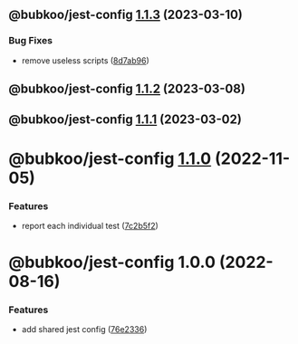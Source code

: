 ## @bubkoo/jest-config [1.1.3](https://github.com/bubkoo/configs/compare/@bubkoo/jest-config@1.1.2...@bubkoo/jest-config@1.1.3) (2023-03-10)


### Bug Fixes

* remove useless scripts ([8d7ab96](https://github.com/bubkoo/configs/commit/8d7ab962cc7e2efeb7364dba23489d06299f9a05))

## @bubkoo/jest-config [1.1.2](https://github.com/bubkoo/configs/compare/@bubkoo/jest-config@1.1.1...@bubkoo/jest-config@1.1.2) (2023-03-08)

## @bubkoo/jest-config [1.1.1](https://github.com/bubkoo/configs/compare/@bubkoo/jest-config@1.1.0...@bubkoo/jest-config@1.1.1) (2023-03-02)

# @bubkoo/jest-config [1.1.0](https://github.com/bubkoo/configs/compare/@bubkoo/jest-config@1.0.0...@bubkoo/jest-config@1.1.0) (2022-11-05)


### Features

* report each individual test ([7c2b5f2](https://github.com/bubkoo/configs/commit/7c2b5f2de14884490252f4e033d7c896a5d8b8a0))

# @bubkoo/jest-config 1.0.0 (2022-08-16)


### Features

* add shared jest config ([76e2336](https://github.com/bubkoo/configs/commit/76e2336ec06682f8fa453a2a3e2b5ce750497774))
